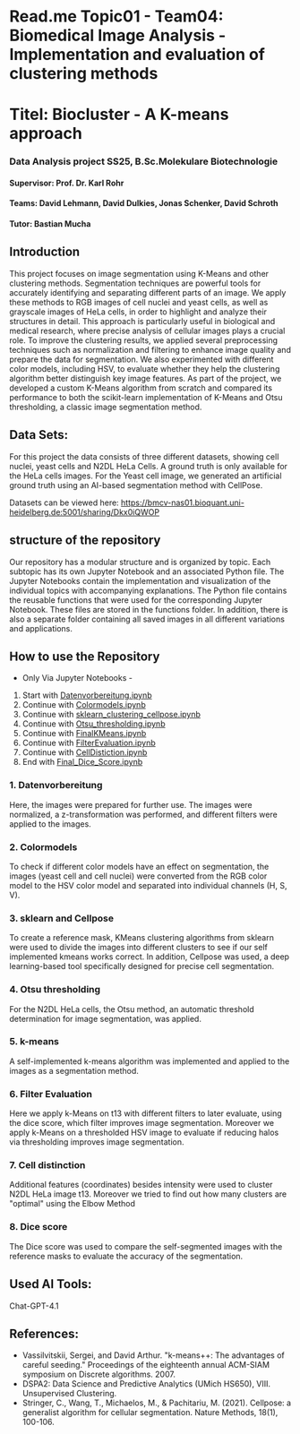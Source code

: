 # Read.me Topic01 - Team04: Biomedical Image Analysis - Implementation and evaluation of clustering methods
# Titel: Biocluster - A K-means approach
### Data Analysis project SS25, B.Sc.Molekulare Biotechnologie

#### **Supervisor:** Prof. Dr. Karl Rohr

#### **Teams:** David Lehmann, David Dulkies, Jonas Schenker, David Schroth

#### **Tutor:** Bastian Mucha


## Introduction
This project focuses on image segmentation using K-Means and other clustering methods.
Segmentation techniques are powerful tools for accurately identifying and separating different parts of an image.
We apply these methods to RGB images of cell nuclei and yeast cells, as well as grayscale images of HeLa cells, in order to highlight and analyze their structures in detail.
This approach is particularly useful in biological and medical research, where precise analysis of cellular images plays a crucial role.
To improve the clustering results, we applied several preprocessing techniques such as normalization and filtering to enhance image quality and prepare the data for segmentation.
We also experimented with different color models, including HSV, to evaluate whether they help the clustering algorithm better distinguish key image features.
As part of the project, we developed a custom K-Means algorithm from scratch and compared its performance to both the scikit-learn implementation of K-Means and Otsu thresholding, a classic image segmentation method.

## Data Sets:
For this project the data consists of three different datasets, showing cell nuclei, yeast cells and N2DL HeLa Cells. 
A ground truth is only available for the HeLa cells images.
For the Yeast cell image, we generated an artificial ground truth using an AI-based segmentation method with CellPose. 

Datasets can be viewed here: https://bmcv-nas01.bioquant.uni-heidelberg.de:5001/sharing/Dkx0iQWOP


## structure of the repository
Our repository has a modular structure and is organized by topic. Each subtopic has its own Jupyter Notebook and an associated Python file.
The Jupyter Notebooks contain the implementation and visualization of the individual topics with accompanying explanations.
The Python file contains the reusable functions that were used for the corresponding Jupyter Notebook. These files are stored in the functions folder.
In addition, there is also a separate folder containing all saved images in all different variations and applications.

## How to use the Repository

- Only Via Jupyter Notebooks - 

1. Start    with [Datenvorbereitung.ipynb](Code/Datenvorbereitung.ipynb)
2. Continue with [Colormodels.ipynb](Code/Colormodels.ipynb)
3. Continue with [sklearn_clustering_cellpose.ipynb](code/sklearn_clustering_cellpose.ipynb)
4. Continue with [Otsu_thresholding.ipynb](Code/Otsu_thresholding.ipynb)
5. Continue with [FinalKMeans.ipynb](Code/FinalKMeans.ipynb)
6. Continue with [FilterEvaluation.ipynb](Code/FilterEvaluation.ipynb)
7. Continue with [CellDistiction.ipynb](Code/CellDistinction.ipynb)				 
8. End      with [Final_Dice_Score.ipynb](Code/Final_Dice_Score.ipynb)


### 1. Datenvorbereitung
Here, the images were prepared for further use. The images were normalized, a z-transformation was performed, and different filters were applied to the images.

### 2. Colormodels
To check if different color models have an effect on segmentation, the images (yeast cell and cell nuclei) were converted from the RGB color model to the HSV color model and separated into individual channels (H, S, V).

### 3. sklearn and Cellpose
To create a reference mask, KMeans clustering algorithms from sklearn were used to divide the images into different clusters to see if our self implemented kmeans works correct. In addition, Cellpose was used, a deep learning-based tool specifically designed for precise cell segmentation.

### 4. Otsu thresholding
For the N2DL HeLa cells, the Otsu method, an automatic threshold determination for image segmentation, was applied.

### 5. k-means
A self-implemented k-means algorithm was implemented and applied to the images as a segmentation method.

### 6. Filter Evaluation
Here we apply k-Means on t13 with different filters to later evaluate, using the dice score, which filter improves image segmentation. Moreover we apply k-Means on a thresholded HSV image to evaluate if reducing halos via thresholding improves image segmentation.

### 7. Cell distinction
Additional features (coordinates) besides intensity were used to cluster N2DL HeLa image t13. Moreover we tried to find out how many clusters are "optimal" using the Elbow Method

### 8. Dice score
The Dice score was used to compare the self-segmented images with the reference masks to evaluate the accuracy of the segmentation.


## Used AI Tools:
Chat-GPT-4.1

## References:
- Vassilvitskii, Sergei, and David Arthur. "k-means++: The advantages of careful seeding." Proceedings of the eighteenth annual ACM-SIAM
  symposium on Discrete algorithms. 2007.
- DSPA2: Data Science and Predictive Analytics (UMich HS650), VIII. Unsupervised Clustering.
- Stringer, C., Wang, T., Michaelos, M., & Pachitariu, M. (2021). Cellpose: a generalist algorithm for cellular segmentation. Nature Methods,
  18(1), 100-106.




























































